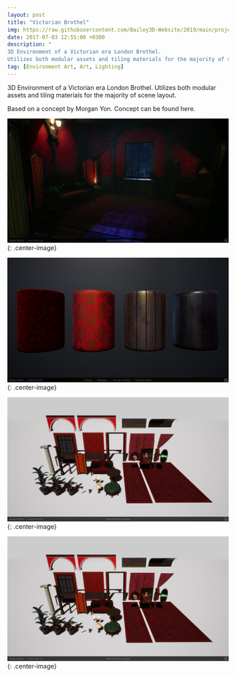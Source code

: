 ```yaml
---
layout: post
title: "Victorian Brothel"
img: https://raw.githubusercontent.com/Bailey3D-Website/2019/main/projects/Brothel/thumb.jpg # Add image post (optional)
date: 2017-07-03 12:55:00 +0300
description: "
3D Environment of a Victorian era London Brothel. 
Utilizes both modular assets and tiling materials for the majority of scene layout."
tag: [Environment Art, Art, Lighting]
---
```

3D Environment of a Victorian era London Brothel. Utilizes both modular assets and tiling materials for the majority of scene layout. 

Based on a concept by Morgan Yon. Concept can be found here.


![Image](https://raw.githubusercontent.com/Bailey3D-Website/2019/main/projects/Brothel/bailey-bob-martin-render-backroom.jpg){: .center-image}

![Image](https://raw.githubusercontent.com/Bailey3D-Website/2019/main/projects/Brothel/bailey-bob-martin-render-materials.jpg){: .center-image}

![Image](https://raw.githubusercontent.com/Bailey3D-Website/2019/main/projects/Brothel/bailey-bob-martin-render-modular.jpg){: .center-image}

![Image](https://raw.githubusercontent.com/Bailey3D-Website/2019/main/projects/Brothel/bailey-bob-martin-render-modular.jpg){: .center-image}